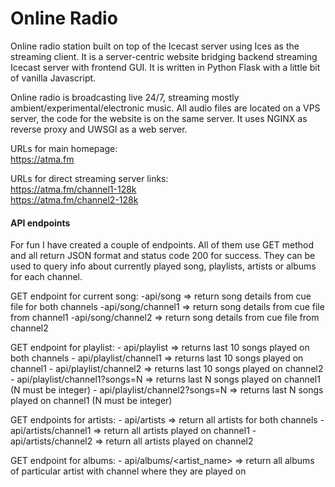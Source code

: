 # Online Radio 
Online radio station built on top of the Icecast server using Ices as the streaming client. It is a server-centric website bridging backend streaming Icecast server with frontend GUI. It is written in Python Flask with a little bit of vanilla Javascript.

Online radio is broadcasting live 24/7, streaming mostly ambient/experimental/electronic music. All audio files are located on a VPS server, the code for the website is on the same server. It uses NGINX as reverse proxy and UWSGI as a web server.

URLs for main homepage:   
https://atma.fm  

URLs for direct streaming server links:  
https://atma.fm/channel1-128k  
https://atma.fm/channel2-128k


#### API endpoints
For fun I have created a couple of endpoints. All of them use GET method and all return JSON format and status code 200 for success. They can be used to query info about currently played song, playlists, artists or albums for each channel. 

 GET endpoint for current song:
    -api/song => return song details from cue file for both channels 
    -api/song/channel1 => return song details from cue file from channel1
    -api/song/channel2 => return song details from cue file from channel2

GET endpoint for playlist:
    - api/playlist => returns last 10 songs played on both channels
    - api/playlist/channel1 => returns last 10 songs played on channel1 
    - api/playlist/channel2 => returns last 10 songs played on channel2 
    - api/playlist/channel1?songs=N => returns last N songs played on channel1 (N must be integer)
    - api/playlist/channel2?songs=N => returns last N songs played on channel1 (N must be integer)

GET endpoints for artists:
    - api/artists => return all artists for both channels
    - api/artists/channel1 => return all artists played on channel1
    - api/artists/channel2 => return all artists played on channel2

GET endpoint for albums:
    - api/albums/<artist_name> => return all albums of particular artist with channel where they are played on